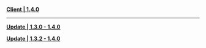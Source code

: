 **[Client | 1.4.0](https://autopatchhk.yuanshen.com/client_app/pc_mihoyo/20210317_67c8f1002bb26672/GenshinImpact_1.4.0.zip)**

-----

**[Update | 1.3.0 - 1.4.0](https://autopatchhk.yuanshen.com/client_app/update/hk4e_global/10/1.3.0_1.4.0_diff_hLOEnPIc.zip)**

**[Update | 1.3.2 - 1.4.0](https://autopatchhk.yuanshen.com/client_app/update/hk4e_global/10/1.3.2_1.4.0_diff_1P539V4J.zip)**

